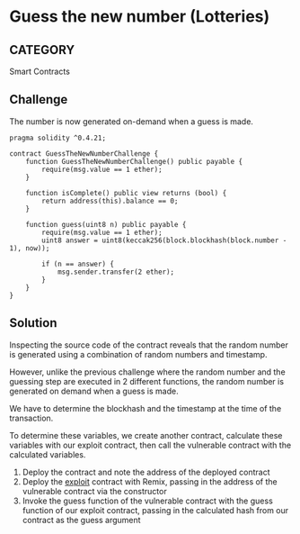 # Guess the new number (Lotteries)

## CATEGORY

Smart Contracts

## Challenge

The number is now generated on-demand when a guess is made.

```
pragma solidity ^0.4.21;

contract GuessTheNewNumberChallenge {
    function GuessTheNewNumberChallenge() public payable {
        require(msg.value == 1 ether);
    }

    function isComplete() public view returns (bool) {
        return address(this).balance == 0;
    }

    function guess(uint8 n) public payable {
        require(msg.value == 1 ether);
        uint8 answer = uint8(keccak256(block.blockhash(block.number - 1), now));

        if (n == answer) {
            msg.sender.transfer(2 ether);
        }
    }
}
```

## Solution

Inspecting the source code of the contract reveals that the random number is generated using a combination of random numbers and timestamp.

However, unlike the previous challenge where the random number and the guessing step are executed in 2 different functions, the random number is generated on demand when a guess is made.

We have to determine the blockhash and the timestamp at the time of the transaction.

To determine these variables, we create another contract, calculate these variables with our exploit contract, then call the vulnerable contract with the calculated variables.

1. Deploy the contract and note the address of the deployed contract
2. Deploy the [exploit](/Capturetheether/7_Guess_the_new_number/Exploit.sol) contract with Remix, passing in the address of the vulnerable contract via the constructor
3. Invoke the guess function of the vulnerable contract with the guess function of our exploit contract, passing in the calculated hash from our contract as the guess argument
